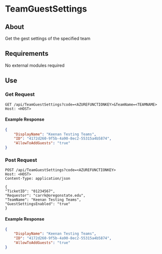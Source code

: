 # TeamGuestSettings

## About

Get the gest settings of the specified team

## Requirements

No external modules required

## Use

### Get Request

```HTTP REST
GET /api/TeamGuestSettings?code=<AZUREFUNCTIONKEY>&TeamName=<TEAMNAME>
Host: <HOST>
```

#### Example Response

```JSON
{
    "DisplayName": "Keenan Testing Teams",
    "ID": "4172d260-9f5b-4a90-8ec2-55315a4b5874",
    "AllowToAddGuests": "true"
}
```

### Post Request

```HTTP REST
POST /api/TeamGuestSettings?code=<AZUREFUNCTIONKEY>
Host: <HOST>
Content-Type: application/json

{
"TicketID": "01234567",
"Requestor": "carrk@oregonstate.edu",
"TeamName": "Keenan Testing Teams",
"GuestSettingsEnabled": "true"
}
```

#### Example Response

```JSON
{
    "DisplayName": "Keenan Testing Teams",
    "ID": "4172d260-9f5b-4a90-8ec2-55315a4b5874",
    "AllowToAddGuests": "true"
}
```
